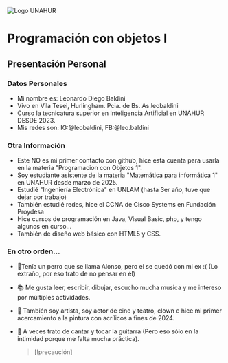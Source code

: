![Logo UNAHUR](./UNAHUR.png)

# Programación con objetos I
## Presentación Personal

### Datos Personales
- Mi nombre es: Leonardo Diego Baldini
- Vivo en Vila Tesei, Hurlingham. Pcia. de Bs. As.leobaldini
- Curso la tecnicatura superior en Inteligencia Artificial en UNAHUR DESDE 2023.
- Mis redes son: IG:@leobaldini, FB:@leo.baldini


### Otra Información
- Este NO es mi primer contacto con github, hice esta cuenta para usarla
  en la materia "Programacion con Objetos 1".
- Soy estudiante asistente de la materia "Matemática para informática 1" en UNAHUR desde marzo de 2025.
- Estudié "Ingeniería Electrónica" en UNLAM (hasta 3er año, tuve que dejar por trabajo)
- También estudié redes, hice el CCNA de Cisco Systems en Fundación Proydesa
- Hice cursos de programación en Java, Visual Basic, php, y tengo algunos en curso...
- También de diseño web básico con HTML5 y CSS.
  
### En otro orden...
  - 🐶Tenía un perro que se llama Alonso, pero el se quedó con mi ex :( (Lo extraño, por eso
    trato de no pensar en él)
  - 📚 Me gusta leer, escribir, dibujar, escucho mucha musica y me intereso por múltiples actividades.
  - 🎨 También soy artista, soy actor de cine y teatro, clown e hice mi primer acercamiento a la pintura con acrílicos
    a fines de 2024.
  - 🎵 A veces trato de cantar y tocar la guitarra (Pero eso sólo en la intimidad porque me falta mucha práctica).


    > [!precaución]
